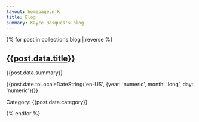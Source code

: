 ```yaml
---
layout: homepage.njk
title: Blog
summary: Kayce Basques's blog.
---
```


{% for post in collections.blog | reverse %}
  <section class="homepage--section">
    <h2><a href="{{post.url}}">{{post.data.title}}</a></h2>
    <p>{{post.data.summary}}</p>
    <p>{{post.date.toLocaleDateString('en-US', {year: 'numeric', month: 'long', day: 'numeric'})}}</p>
    <p>Category: {{post.data.category}}</p>
  </section>
{% endfor %}
